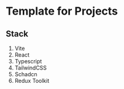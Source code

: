 # Template for Projects

## Stack

1. Vite
2. React
3. Typescript
4. TailwindCSS
5. Schadcn
6. Redux Toolkit
